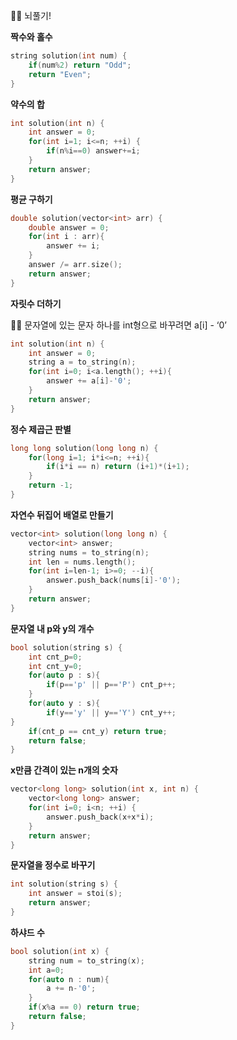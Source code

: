 ✍🏻 뇌풀기!

**짝수와 홀수**

```cpp
string solution(int num) {
    if(num%2) return "Odd";
    return "Even";
}
```

**약수의 합**

```cpp
int solution(int n) {
    int answer = 0;
    for(int i=1; i<=n; ++i) {
        if(n%i==0) answer+=i;
    }
    return answer;
}
```

**평균 구하기**

```cpp
double solution(vector<int> arr) {
    double answer = 0;
    for(int i : arr){
        answer += i;
    }
    answer /= arr.size();
    return answer;
}
```

**자릿수 더하기**

✍🏻 문자열에 있는 문자 하나를 int형으로 바꾸려면 a[i] - ‘0’

```cpp
int solution(int n) {
    int answer = 0;
    string a = to_string(n);
    for(int i=0; i<a.length(); ++i){
        answer += a[i]-'0';
    }
    return answer;
}
```

**정수 제곱근 판별**

```cpp
long long solution(long long n) {
    for(long i=1; i*i<=n; ++i){
        if(i*i == n) return (i+1)*(i+1);
    }
    return -1;
}
```

**자연수 뒤집어 배열로 만들기**

```cpp
vector<int> solution(long long n) {
    vector<int> answer;
    string nums = to_string(n);
    int len = nums.length();
    for(int i=len-1; i>=0; --i){
        answer.push_back(nums[i]-'0');
    }
    return answer;
}
```

**문자열 내 p와 y의 개수**

```cpp
bool solution(string s) {
    int cnt_p=0;
    int cnt_y=0;
    for(auto p : s){
        if(p=='p' || p=='P') cnt_p++;
    }
    for(auto y : s){
        if(y=='y' || y=='Y') cnt_y++;
}
    if(cnt_p == cnt_y) return true;
    return false;
}
```

**x만큼 간격이 있는 n개의 숫자**

```cpp
vector<long long> solution(int x, int n) {
    vector<long long> answer;
    for(int i=0; i<n; ++i) {
        answer.push_back(x+x*i);
    }
    return answer;
}
```

**문자열을 정수로 바꾸기**

```cpp
int solution(string s) {
    int answer = stoi(s);
    return answer;
}
```

**하샤드 수**

```cpp
bool solution(int x) {
    string num = to_string(x);
    int a=0;
    for(auto n : num){
        a += n-'0';
    }
    if(x%a == 0) return true;
    return false;
}
```
